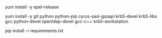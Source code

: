 yum install -y epel-release

yum install -y git python python-pip cyrus-sasl-gssapi krb5-devel krb5-libs gcc python-devel openldap-devel gcc-c++ krb5-workstation

pip install -r requirements.txt
